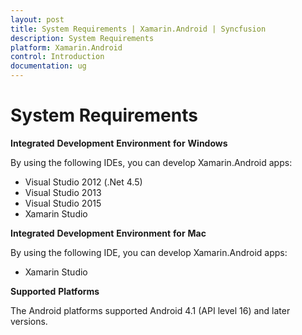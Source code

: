 ```yaml
---
layout: post
title: System Requirements | Xamarin.Android | Syncfusion
description: System Requirements
platform: Xamarin.Android
control: Introduction
documentation: ug
---
```


# System Requirements

**Integrated** **Development** **Environment** **for** **Windows**

By using the following IDEs, you can develop Xamarin.Android apps:

* Visual Studio 2012 (.Net 4.5)
* Visual Studio 2013
* Visual Studio 2015
* Xamarin Studio

**Integrated** **Development** **Environment** **for** **Mac**

By using the following IDE, you can develop Xamarin.Android apps:

* Xamarin Studio

**Supported** **Platforms**

The Android platforms supported Android 4.1 (API level 16) and later versions.